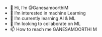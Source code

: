- 👋 Hi, I’m @GanesamoorthiM
- 👀 I’m interested in machine Learning
- 🌱 I’m currently learning AI & ML
- 💞️ I’m looking to collaborate on ML
- 📫 How to reach me GANESAMOORTHI M

<!---
GanesamoorthiM/GanesamoorthiM is a ✨ special ✨ repository because its `README.md` (this file) appears on your GitHub profile.
You can click the Preview link to take a look at your changes.
--->
